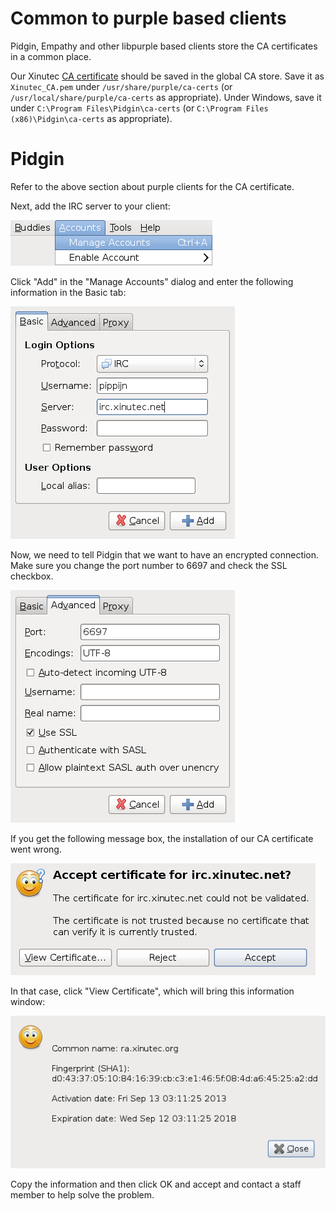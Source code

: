 Common to purple based clients
==============================

Pidgin, Empathy and other libpurple based clients store the CA certificates in
a common place.

Our Xinutec [CA certificate](ca.crt) should be saved in the global CA store.
Save it as `Xinutec_CA.pem` under `/usr/share/purple/ca-certs` (or
`/usr/local/share/purple/ca-certs` as appropriate). Under Windows, save it
under `C:\Program Files\Pidgin\ca-certs` (or `C:\Program Files
(x86)\Pidgin\ca-certs` as appropriate).

Pidgin
======

Refer to the above section about purple clients for the CA certificate.

Next, add the IRC server to your client:

![Manage Accounts](pidgin_img/step1.png)

Click "Add" in the "Manage Accounts" dialog and enter the following
information in the Basic tab:

![Add Account](pidgin_img/step2.png)

Now, we need to tell Pidgin that we want to have an encrypted connection. Make
sure you change the port number to 6697 and check the SSL checkbox.

![SSL Settings](pidgin_img/step3.png)

If you get the following message box, the installation of our CA certificate
went wrong.

![Invalid Certificate](pidgin_img/step4.png)

In that case, click "View Certificate", which will bring this information
window:

![Invalid Certificate](pidgin_img/step5.png)

Copy the information and then click OK and accept and contact a staff member
to help solve the problem.
